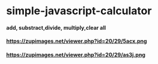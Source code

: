# simple-javascript-calculator
#### add, substract,divide, multiply,clear all
#### https://zupimages.net/viewer.php?id=20/29/5acx.png
#### https://zupimages.net/viewer.php?id=20/29/as3j.png

